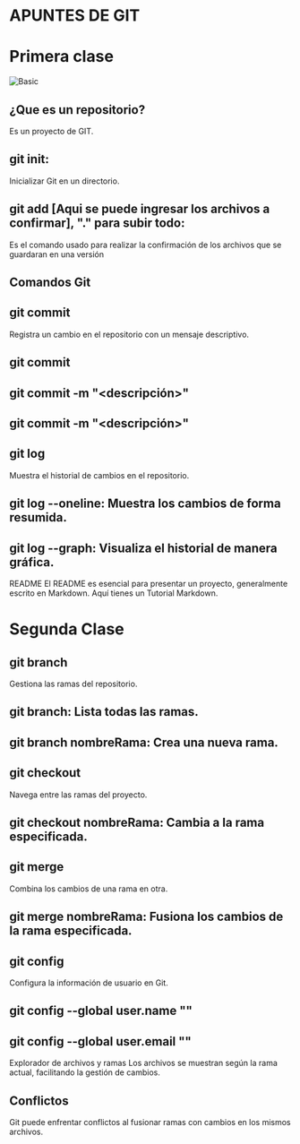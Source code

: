 # **APUNTES DE GIT**
# Primera clase
![Basic](https://www.google.com/imgres?q=github&imgurl=https%3A%2F%2Fmiro.medium.com%2Fv2%2Fresize%3Afit%3A1125%2F0*N1fmHtI8gmkH_2Vu.png&imgrefurl=https%3A%2F%2Fthiago-marsal.medium.com%2Fgithub-a-beginners-introduction-00046817208a&docid=nyDqgm3EfOFlhM&tbnid=1u5y9vZ_6x64eM&vet=12ahUKEwjmlKTzxvyFAxVyA7kGHVLaAMoQM3oECGMQAA..i&w=1125&h=417&hcb=2&ved=2ahUKEwjmlKTzxvyFAxVyA7kGHVLaAMoQM3oECGMQAA)  
## ¿Que es un repositorio?
Es un proyecto de GIT.

## git init:
Inicializar Git en un directorio.

## git add [Aqui se puede ingresar los archivos a confirmar], "." para subir todo:
Es el comando usado para realizar la confirmación de los archivos que se guardaran en una versión

## Comandos Git
## git commit
Registra un cambio en el repositorio con un mensaje descriptivo.

## git commit <archivo>
## git commit -m "<descripción>"
## git commit <archivo> -m "<descripción>"
## git log
Muestra el historial de cambios en el repositorio.

## git log --oneline: Muestra los cambios de forma resumida.
## git log --graph: Visualiza el historial de manera gráfica.
README
El README es esencial para presentar un proyecto, generalmente escrito en Markdown. Aquí tienes un Tutorial Markdown.

# Segunda Clase
## git branch
Gestiona las ramas del repositorio.

## git branch: Lista todas las ramas.
## git branch nombreRama: Crea una nueva rama.
## git checkout
Navega entre las ramas del proyecto.

## git checkout nombreRama: Cambia a la rama especificada.
## git merge
Combina los cambios de una rama en otra.

## git merge nombreRama: Fusiona los cambios de la rama especificada.
## git config
Configura la información de usuario en Git.

## git config --global user.name "<nombreUsuario>"
## git config --global user.email "<email>"
Explorador de archivos y ramas
Los archivos se muestran según la rama actual, facilitando la gestión de cambios.

## Conflictos
Git puede enfrentar conflictos al fusionar ramas con cambios en los mismos archivos.
